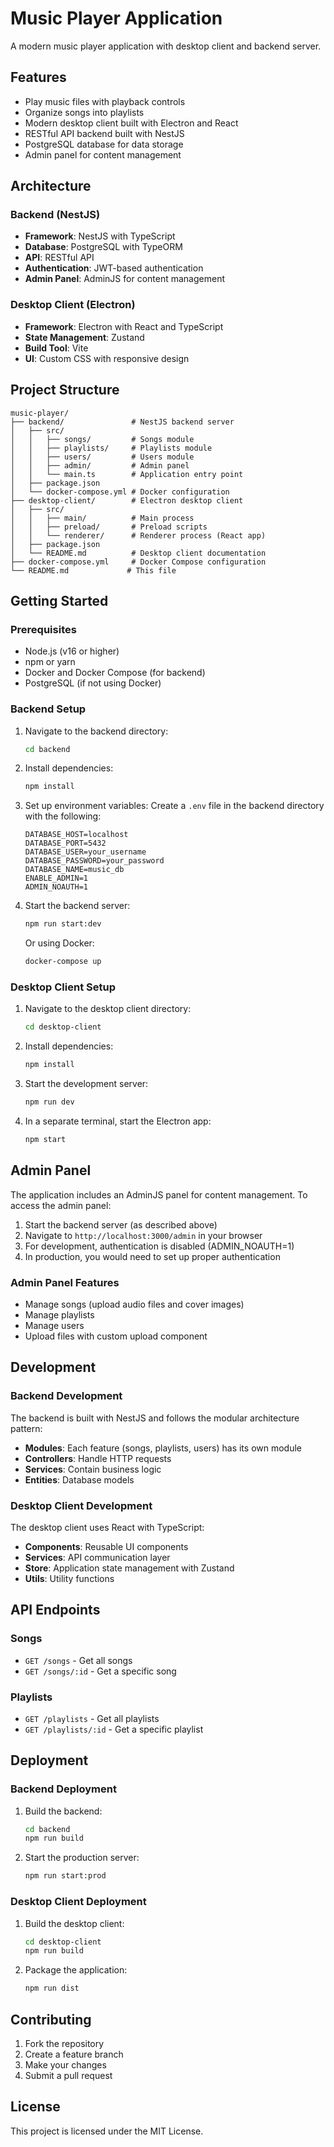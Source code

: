 # Music Player Application

A modern music player application with desktop client and backend server.

## Features

- Play music files with playback controls
- Organize songs into playlists
- Modern desktop client built with Electron and React
- RESTful API backend built with NestJS
- PostgreSQL database for data storage
- Admin panel for content management

## Architecture

### Backend (NestJS)
- **Framework**: NestJS with TypeScript
- **Database**: PostgreSQL with TypeORM
- **API**: RESTful API
- **Authentication**: JWT-based authentication
- **Admin Panel**: AdminJS for content management

### Desktop Client (Electron)
- **Framework**: Electron with React and TypeScript
- **State Management**: Zustand
- **Build Tool**: Vite
- **UI**: Custom CSS with responsive design

## Project Structure

```
music-player/
├── backend/               # NestJS backend server
│   ├── src/
│   │   ├── songs/         # Songs module
│   │   ├── playlists/     # Playlists module
│   │   ├── users/         # Users module
│   │   ├── admin/         # Admin panel
│   │   └── main.ts        # Application entry point
│   ├── package.json
│   └── docker-compose.yml # Docker configuration
├── desktop-client/        # Electron desktop client
│   ├── src/
│   │   ├── main/          # Main process
│   │   ├── preload/       # Preload scripts
│   │   └── renderer/      # Renderer process (React app)
│   ├── package.json
│   └── README.md          # Desktop client documentation
├── docker-compose.yml     # Docker Compose configuration
└── README.md             # This file
```

## Getting Started

### Prerequisites

- Node.js (v16 or higher)
- npm or yarn
- Docker and Docker Compose (for backend)
- PostgreSQL (if not using Docker)

### Backend Setup

1. Navigate to the backend directory:
   ```bash
   cd backend
   ```

2. Install dependencies:
   ```bash
   npm install
   ```

3. Set up environment variables:
   Create a `.env` file in the backend directory with the following:
   ```
   DATABASE_HOST=localhost
   DATABASE_PORT=5432
   DATABASE_USER=your_username
   DATABASE_PASSWORD=your_password
   DATABASE_NAME=music_db
   ENABLE_ADMIN=1
   ADMIN_NOAUTH=1
   ```

4. Start the backend server:
   ```bash
   npm run start:dev
   ```

   Or using Docker:
   ```bash
   docker-compose up
   ```

### Desktop Client Setup

1. Navigate to the desktop client directory:
   ```bash
   cd desktop-client
   ```

2. Install dependencies:
   ```bash
   npm install
   ```

3. Start the development server:
   ```bash
   npm run dev
   ```

4. In a separate terminal, start the Electron app:
   ```bash
   npm start
   ```

## Admin Panel

The application includes an AdminJS panel for content management. To access the admin panel:

1. Start the backend server (as described above)
2. Navigate to `http://localhost:3000/admin` in your browser
3. For development, authentication is disabled (ADMIN_NOAUTH=1)
4. In production, you would need to set up proper authentication

### Admin Panel Features

- Manage songs (upload audio files and cover images)
- Manage playlists
- Manage users
- Upload files with custom upload component

## Development

### Backend Development

The backend is built with NestJS and follows the modular architecture pattern:

- **Modules**: Each feature (songs, playlists, users) has its own module
- **Controllers**: Handle HTTP requests
- **Services**: Contain business logic
- **Entities**: Database models

### Desktop Client Development

The desktop client uses React with TypeScript:

- **Components**: Reusable UI components
- **Services**: API communication layer
- **Store**: Application state management with Zustand
- **Utils**: Utility functions

## API Endpoints

### Songs
- `GET /songs` - Get all songs
- `GET /songs/:id` - Get a specific song

### Playlists
- `GET /playlists` - Get all playlists
- `GET /playlists/:id` - Get a specific playlist

## Deployment

### Backend Deployment

1. Build the backend:
   ```bash
   cd backend
   npm run build
   ```

2. Start the production server:
   ```bash
   npm run start:prod
   ```

### Desktop Client Deployment

1. Build the desktop client:
   ```bash
   cd desktop-client
   npm run build
   ```

2. Package the application:
   ```bash
   npm run dist
   ```

## Contributing

1. Fork the repository
2. Create a feature branch
3. Make your changes
4. Submit a pull request

## License

This project is licensed under the MIT License.